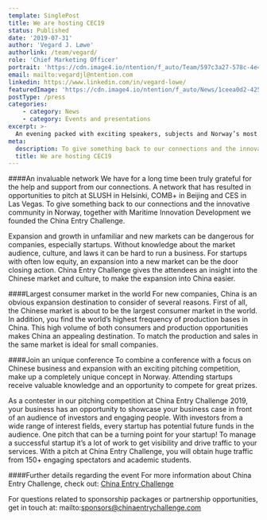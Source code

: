 ```yaml
---
template: SinglePost
title: We are hosting CEC19
status: Published
date: '2019-07-31'
author: 'Vegard J. Løwe'
authorlink: /team/vegard/
role: 'Chief Marketing Officer'
portrait: 'https://cdn.image4.io/ntention/f_auto/Team/597c3a27-578c-4e4b-aa78-035422728ca9.Jpeg'
email: mailto:vegardjl@ntention.com
linkedin: https://www.linkedin.com/in/vegard-lowe/
featuredImage: 'https://cdn.image4.io/ntention/f_auto/News/1ceea0d2-425f-4264-a02c-2ca435d84dbe.Jpeg'
postType: /press
categories:
    - category: News
    - category: Events and presentations
excerpt: >-
  An evening packed with exciting speakers, subjects and Norway’s most inspiring startups and scaleups competing for an opportunity to explore the Chinese market!
meta:
  description: To give something back to our connections and the innovative community in Norway, together with Maritime Innovation Development we founded the China Entry Challenge.
  title: We are hosting CEC19
---
```

####An invaluable network
We have for a long time been truly grateful for the help and support from our connections. A network that has resulted in opportunities to pitch at SLUSH in Helsinki, COMB+ in Beijing and CES in Las Vegas. To give something back to our connections and the innovative community in Norway, together with Maritime Innovation Development we founded the China Entry Challenge.

Expansion and growth in unfamiliar and new markets can be dangerous for companies, especially startups. Without knowledge about the market audience, culture, and laws it can be hard to run a business. For startups with often low equity, an expansion into a new market can be the door closing action. China Entry Challenge gives the attendees an insight into the Chinese market and culture, to make the expansion into China easier.

####Largest consumer market in the world
For new companies, China is an obvious expansion destination to consider of several reasons. First of all, the Chinese market is about to be the largest consumer market in the world. In addition, you find the world’s highest frequency of production bases in China. This high volume of both consumers and production opportunities makes China an appealing destination. To match the production and sales in the same market is ideal for small companies.

####Join an unique conference
To combine a conference with a focus on Chinese business and expansion with an exciting pitching competition, make up a completely unique concept in Norway. Attending startups receive valuable knowledge and an opportunity to compete for great prizes.

As a contester in our pitching competition at China Entry Challenge 2019, your business has an opportunity to showcase your business case in front of an audience of investors and engaging people. With investors from a wide range of interest fields, every startup has potential future funds in the audience. One pitch that can be a turning point for your startup! To manage a successful startup it’s a lot of work to get visibility and drive traffic to your services. With a pitch at China Entry Challenge, you will obtain huge traffic from 150+ engaging spectators and academic students.

####Further details regarding the event
For more information about China Entry Challenge, check out: [China Entry Challenge](https://chinaentrychallenge.com)

For questions related to sponsorship packages or partnership opportunities, get in touch at: mailto:sponsors@chinaentrychallenge.com
